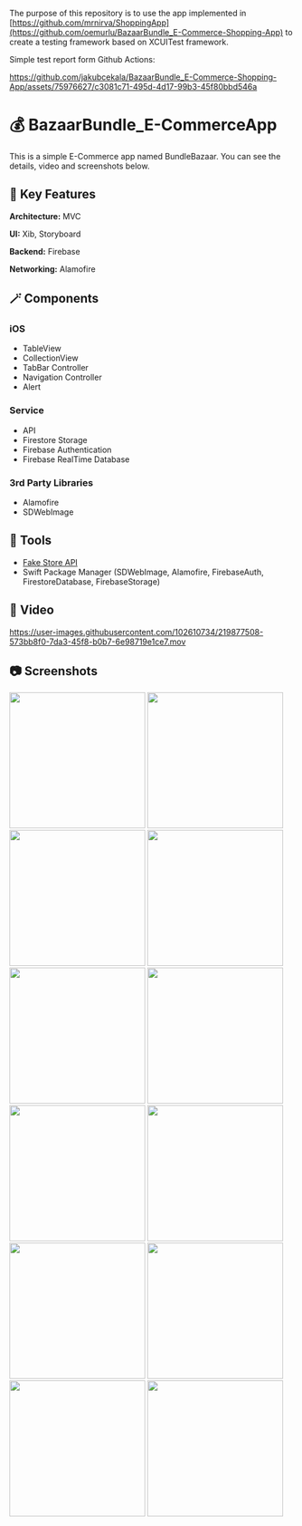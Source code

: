 The purpose of this repository is to use the app implemented in [https://github.com/mrnirva/ShoppingApp](https://github.com/oemurlu/BazaarBundle_E-Commerce-Shopping-App) to create a testing framework based on XCUITest framework.

Simple test report form Github Actions:


https://github.com/jakubcekala/BazaarBundle_E-Commerce-Shopping-App/assets/75976627/c3081c71-495d-4d17-99b3-45f80bbd546a






# :moneybag: BazaarBundle_E-CommerceApp

This is a simple E-Commerce app named BundleBazaar. You can see the details, video and screenshots below.

## :nut_and_bolt: Key Features

**Architecture:** MVC

**UI:** Xib, Storyboard

**Backend:** Firebase

**Networking:** Alamofire

## :magic_wand: Components

### iOS
- TableView
- CollectionView
- TabBar Controller
- Navigation Controller
- Alert

### Service
- API 
- Firestore Storage
- Firebase Authentication
- Firebase RealTime Database

### 3rd Party Libraries
- Alamofire
- SDWebImage

## :hammer: Tools

* [Fake Store API](https://fakestoreapi.com)
* Swift Package Manager (SDWebImage, Alamofire, FirebaseAuth, FirestoreDatabase, FirebaseStorage)

## :movie_camera: Video

https://user-images.githubusercontent.com/102610734/219877508-573bb8f0-7da3-45f8-b0b7-6e98719e1ce7.mov

## :camera: Screenshots

<p float="left">
<img width="240" src="/media/photo/ss1.png">
<img width="240" src="/media/photo/ss2.png">
<img width="240" src="/media/photo/ss3.png">
<img width="240" src="/media/photo/ss4.png">
<img width="240" src="/media/photo/ss5.png">
<img width="240" src="/media/photo/ss6.png">
<img width="240" src="/media/photo/ss7.png">
<img width="240" src="/media/photo/ss8.png">
<img width="240" src="/media/photo/ss9.png">
<img width="240" src="/media/photo/ss10.png">
<img width="240" src="/media/photo/ss11.png">
<img width="240" src="/media/photo/ss12.png">
</p>

